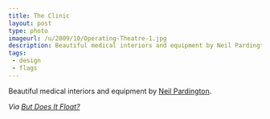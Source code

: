 ```yaml
---
title: The Clinic
layout: post
type: photo
imageurl: /u/2009/10/Operating-Theatre-1.jpg
description: Beautiful medical interiors and equipment by Neil Pardington.
tags:
 - design
 - flags
---
```

Beautiful medical interiors and equipment by [Neil Pardington][1].

_Via [But Does It Float?][2]_

[1]:http://www.neilpardington.com/work/_gallery/id_17/the_clinic.html
[2]:http://butdoesitfloat.com/96582